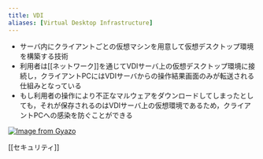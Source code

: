 ```yaml
---
title: VDI
aliases: [Virtual Desktop Infrastructure]
---
```


- サーバ内にクライアントごとの仮想マシンを用意して仮想デスクトップ環境を構築する技術
- 利用者は[[ネットワーク]]を通じてVDIサーバ上の仮想デスクトップ環境に接続し，クライアントPCにはVDIサーバからの操作結果画面のみが転送される仕組みとなっている
- もし利用者の操作により不正なマルウェアをダウンロードしてしまったとしても，それが保存されるのはVDIサーバ上の仮想環境であるため，クライアントPCへの感染を防ぐことができる

[![Image from Gyazo](https://i.gyazo.com/ad16ae951f7d442e3216e2a1cce80102.gif)](https://gyazo.com/ad16ae951f7d442e3216e2a1cce80102)

[[セキュリティ]]